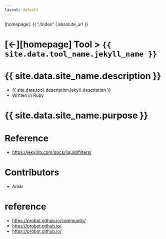 ```yaml
---
layout: default
---
```



[//]: #(Reference)
[homepage]:   {{ "/index" | absolute_url }}

# [&larr;][homepage] Tool > `{{ site.data.tool_name.jekyll_name }}`
# {{ site.data.site_name.description }}
- {{ site.data.tool_description.jekyll_description }}
- Written in Ruby

# {{ site.data.site_name.purpose }}

# Reference
- https://jekyllrb.com/docs/liquid/filters/

# Contributors
- Amar

# reference
- https://probot.github.io/community/
- https://probot.github.io/
- https://probot.github.io/